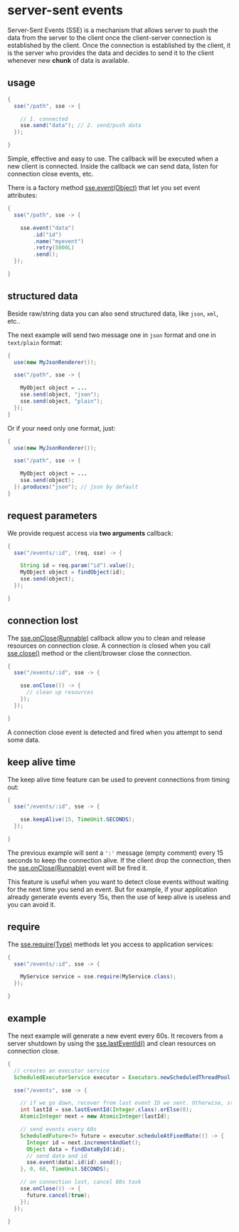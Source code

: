 # server-sent events

Server-Sent Events (SSE) is a mechanism that allows server to push the data from the server to the client once the client-server connection is established by the client. Once the connection is established by the client, it is the server who provides the data and decides to send it to the client whenever new **chunk** of data is available.

## usage

```java
{
  sse("/path", sse -> {

    // 1. connected
    sse.send("data"); // 2. send/push data
  });

}
```

Simple, effective and easy to use. The callback will be executed when a new client is connected. Inside the callback we can send data, listen for connection close events, etc.

There is a factory method [sse.event(Object)]({{apidocs}}/org/jooby/Sse.html#event-java.lang.Object-) that let you set event attributes:

```java
{
  sse("/path", sse -> {

    sse.event("data")
        .id("id")
        .name("myevent")
        .retry(5000L)
        .send();
  });

}
```

## structured data

Beside raw/string data you can also send structured data, like ```json```, ```xml```, etc..

The next example will send two message one in ```json``` format and one in ```text/plain``` format:

```java
{
  use(new MyJsonRenderer());

  sse("/path", sse -> {

    MyObject object = ...
    sse.send(object, "json");
    sse.send(object, "plain");
  });
}
```

Or if your need only one format, just:

```java
{
  use(new MyJsonRenderer());

  sse("/path", sse -> {

    MyObject object = ...
    sse.send(object);
  }).produces("json"); // json by default
}
```

## request parameters

We provide request access via **two arguments** callback:

```java
{
  sse("/events/:id", (req, sse) -> {

    String id = req.param("id").value();
    MyObject object = findObject(id);
    sse.send(object);
  });

}
```

## connection lost

The [sse.onClose(Runnable)]({{apidocs}}/org/jooby/Sse.html#onClose-javaslang.control.Try.CheckedRunnable-) callback allow you to clean and release resources on connection close. A connection is closed when you call [sse.close()]({{apidocs}}/org/jooby/Sse.html#close--) method or the client/browser close the connection.

```java
{
  sse("/events/:id", sse -> {

    sse.onClose(() -> {
      // clean up resources
    });
  });

}
```

A connection close event is detected and fired when you attempt to send some data.

## keep alive time

The keep alive time feature can be used to prevent connections from timing out:

```java
{
  sse("/events/:id", sse -> {

    sse.keepAlive(15, TimeUnit.SECONDS);
  });

}
```

The previous example will sent a ```':'``` message (empty comment) every 15 seconds to keep the connection alive. If the client drop the connection, then the [sse.onClose(Runnable)]({{apidocs}}/org/jooby/Sse.html#onClose-javaslang.control.Try.CheckedRunnable-) event will be fired it.

This feature is useful when you want to detect close events without waiting for the next time you send an event. But for example, if your application already generate events every 15s, then the use of keep alive is useless and you can avoid it.

## require

The [sse.require(Type)]({{apidocs}}/org/jooby/Sse.html#require-java.lang.Class-) methods let you access to application services:

```java
{
  sse("/events/:id", sse -> {

    MyService service = sse.require(MyService.class);
  });

}
```

## example

The next example will generate a new event every 60s. It recovers from a server shutdown by using the [sse.lastEventId()]({{apidocs}}/org/jooby/Sse.html#lastEventId--) and clean resources on connection close.

```java
{
  // creates an executor service
  ScheduledExecutorService executor = Executors.newScheduledThreadPool(1);

  sse("/events", sse -> {

    // if we go down, recover from last event ID we sent. Otherwise, start from zero.
    int lastId = sse.lastEventId(Integer.class).orElse(0);
    AtomicInteger next = new AtomicInteger(lastId);

    // send events every 60s
    ScheduledFuture<?> future = executor.scheduleAtFixedRate(() -> {
      Integer id = next.incrementAndGet();
      Object data = findDataById(id);
      // send data and id
      sse.event(data).id(id).send();
    }, 0, 60, TimeUnit.SECONDS);

    // on connection lost, cancel 60s task
    sse.onClose(() -> {
      future.cancel(true);
    });
  });

}
```
